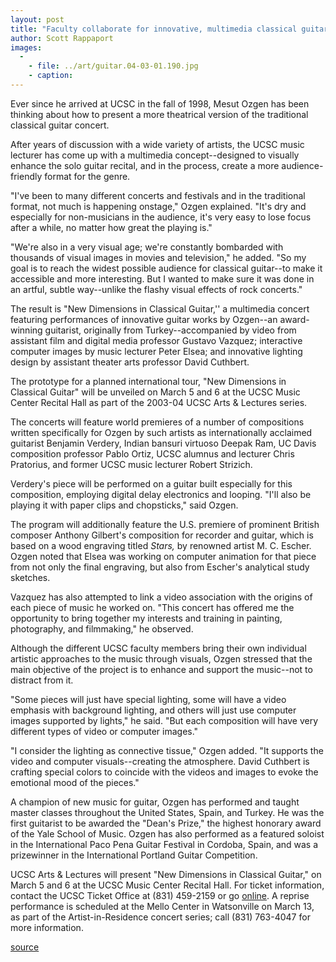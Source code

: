 ```yaml
---
layout: post
title: "Faculty collaborate for innovative, multimedia classical guitar concert"
author: Scott Rappaport
images:
  -
    - file: ../art/guitar.04-03-01.190.jpg
    - caption: 
---
```


Ever since he arrived at UCSC in the fall of 1998, Mesut Ozgen has been thinking about how to present a more theatrical version of the traditional classical guitar concert.

After years of discussion with a wide variety of artists, the UCSC music lecturer has come up with a multimedia concept--designed to visually enhance the solo guitar recital, and in the process, create a more audience-friendly format for the genre.  

"I've been to many different concerts and festivals and in the traditional format, not much is happening onstage," Ozgen explained. "It's dry and especially for non-musicians in the audience, it's very easy to lose focus after a while, no matter how great the playing is."   

"We're also in a very visual age; we're constantly bombarded with thousands of visual images in movies and television," he added. "So my goal is to reach the widest possible audience for classical guitar--to make it accessible and more interesting. But I wanted to make sure it was done in an artful, subtle way--unlike the flashy visual effects of rock concerts."  

The result is "New Dimensions in Classical Guitar,'' a multimedia concert featuring performances of innovative guitar works by Ozgen--an award-winning guitarist, originally from Turkey--accompanied by video from assistant film and digital media professor Gustavo Vazquez; interactive computer images by music lecturer Peter Elsea; and innovative lighting design by assistant theater arts professor David Cuthbert.   

The prototype for a planned international tour, "New Dimensions in Classical Guitar" will be unveiled on March 5 and 6 at the UCSC Music Center Recital Hall as part of the 2003-04 UCSC Arts & Lectures series.  

The concerts will feature world premieres of a number of compositions written specifically for Ozgen by such artists as internationally acclaimed guitarist Benjamin Verdery, Indian bansuri virtuoso Deepak Ram, UC Davis composition professor Pablo Ortiz, UCSC alumnus and lecturer Chris Pratorius, and former UCSC music lecturer Robert Strizich.  

Verdery's piece will be performed on a guitar built especially for this composition, employing digital delay electronics and looping. "I'll also be playing it with paper clips and chopsticks," said Ozgen.  

The program will additionally feature the U.S. premiere of prominent British composer Anthony Gilbert's composition for recorder and guitar, which is based on a wood engraving titled _Stars,_ by renowned artist M. C. Escher. Ozgen noted that Elsea was working on computer animation for that piece from not only the final engraving, but also from Escher's analytical study sketches.  

Vazquez has also attempted to link a video association with the origins of each piece of music he worked on. "This concert has offered me the opportunity to bring together my interests and training in painting, photography, and filmmaking," he observed.  

Although the different UCSC faculty members bring their own individual artistic approaches to the music through visuals, Ozgen stressed that the main objective of the project is to enhance and support the music--not to distract from it.   

"Some pieces will just have special lighting, some will have a video emphasis with background lighting, and others will just use computer images supported by lights," he said. "But each composition will have very different types of video or computer images."  

"I consider the lighting as connective tissue," Ozgen added. "It supports the video and computer visuals--creating the atmosphere. David Cuthbert is crafting special colors to coincide with the videos and images to evoke the emotional mood of the pieces."  

A champion of new music for guitar, Ozgen has performed and taught master classes throughout the United States, Spain, and Turkey. He was the first guitarist to be awarded the "Dean's Prize," the highest honorary award of the Yale School of Music. Ozgen has also performed as a featured soloist in the International Paco Pena Guitar Festival in Cordoba, Spain, and was a prizewinner in the International Portland Guitar Competition.   
  
  
UCSC Arts & Lectures will present "New Dimensions in Classical Guitar," on March 5 and 6 at the UCSC Music Center Recital Hall. For ticket information, contact the UCSC Ticket Office at (831) 459-2159 or go [online][1]. A reprise performance is scheduled at the Mello Center in Watsonville on March 13, as part of the Artist-in-Residence concert series; call (831) 763-4047 for more information.

[1]: http://www.events.ucsc.edu/artslecs

[source](http://www1.ucsc.edu/currents/03-04/03-01/guitar.html "Permalink to guitar")
